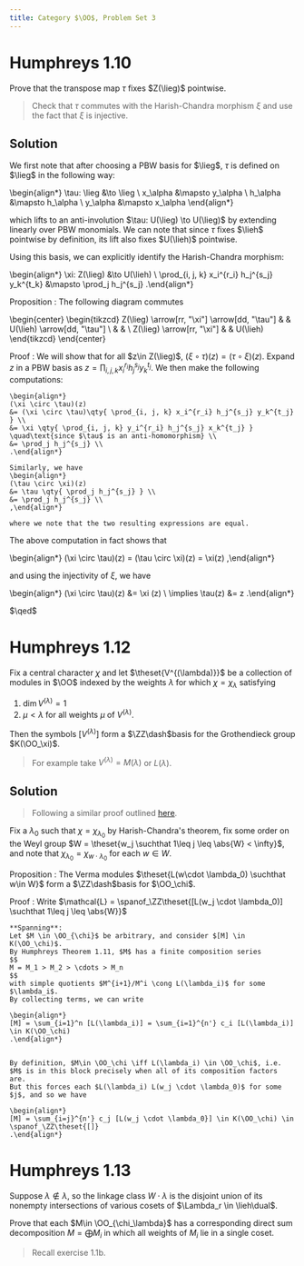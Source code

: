 ```yaml
---
title: Category $\OO$, Problem Set 3
---
```



# Humphreys 1.10

Prove that the transpose map $\tau$ fixes $Z(\lieg)$ pointwise.

> Check that $\tau$ commutes with the Harish-Chandra morphism $\xi$ and use the fact that $\xi$ is injective.

## Solution

We first note that after choosing a PBW basis for $\lieg$, $\tau$ is defined on $\lieg$ in the following way:


\begin{align*}
\tau: \lieg &\to \lieg \\
x_\alpha &\mapsto y_\alpha \\
h_\alpha &\mapsto h_\alpha \\
y_\alpha &\mapsto x_\alpha
\end{align*}

which lifts to an anti-involution $\tau: U(\lieg) \to U(\lieg)$ by extending linearly over PBW monomials.
We can note that since $\tau$ fixes $\lieh$ pointwise by definition, its lift also fixes $U(\lieh)$ pointwise.

Using this basis, we can explicitly identify the Harish-Chandra morphism:

\begin{align*}
\xi: Z(\lieg) &\to U(\lieh) \\
\prod_{i, j, k} x_i^{r_i} h_j^{s_j} y_k^{t_k} &\mapsto \prod_j h_j^{s_j}
.\end{align*}

Proposition
:   The following diagram commutes

\begin{center}
\begin{tikzcd}
Z(\lieg) \arrow[rr, "\xi"] \arrow[dd, "\tau"] &  & U(\lieh) \arrow[dd, "\tau"] \\
                                              &  &                             \\
Z(\lieg) \arrow[rr, "\xi"]                    &  & U(\lieh)                   
\end{tikzcd}
\end{center}

Proof
:   We will show that for all $z\in Z(\lieg)$, $(\xi \circ \tau)(z) = (\tau \circ \xi)(z)$.
    Expand $z$ in a PBW basis as $z = \prod_{i, j, k} x_i^{r_i} h_j^{s_j} y_k^{t_j}$.
    We then make the following computations:
    
    \begin{align*}
    (\xi \circ \tau)(z) 
    &= (\xi \circ \tau)\qty{ \prod_{i, j, k} x_i^{r_i} h_j^{s_j} y_k^{t_j} } \\
    &= \xi \qty{ \prod_{i, j, k} y_i^{r_i} h_j^{s_j} x_k^{t_j} }  \quad\text{since $\tau$ is an anti-homomorphism} \\
    &= \prod_j h_j^{s_j} \\
    .\end{align*}

    Similarly, we have
    \begin{align*}
    (\tau \circ \xi)(z) 
    &= \tau \qty{ \prod_j h_j^{s_j} } \\
    &= \prod_j h_j^{s_j} \\
    ,\end{align*}

    where we note that the two resulting expressions are equal.
    

The above computation in fact shows that

\begin{align*}
(\xi \circ \tau)(z) = (\tau \circ \xi)(z) = \xi(z)
,\end{align*}

and using the injectivity of $\xi$, we have

\begin{align*}
(\xi \circ \tau)(z) &= \xi (z) \\
\implies \tau(z) &= z
.\end{align*}

$\qed$

# Humphreys 1.12

Fix a central character $\chi$ and let $\theset{V^{(\lambda)}}$ be a collection of modules in $\OO$ indexed by the weights $\lambda$ for which $\chi = \chi_\lambda$ satisfying

1. $\dim V^{(\lambda)} = 1$
2. $\mu < \lambda$ for all weights $\mu$ of $V^{(\lambda)}$.

Then the symbols $[V^{(\lambda)}]$ form a $\ZZ\dash$basis for the Grothendieck group $K(\OO_\xi)$.

> For example take $V^{(\lambda)} = M(\lambda)$ or $L(\lambda)$.

## Solution

> Following a similar proof outlined [here](http://www.math.ncku.edu.tw/~fjmliou/pdf/ex_k0.pdf). 

Fix a $\lambda_0$ such that $\chi = \chi_{\lambda_0}$ by Harish-Chandra's theorem, fix some order on the Weyl group $W = \theset{w_j \suchthat 1\leq j \leq \abs{W} < \infty}$, and note that $\chi_{\lambda_0} = \chi_{w\cdot \lambda_0}$ for each $w\in W$.

Proposition
:   The Verma modules $\theset{L(w\cdot \lambda_0) \suchthat w\in W}$ form a $\ZZ\dash$basis for $\OO_\chi$.

Proof
:   Write $\mathcal{L} = \spanof_\ZZ\theset{[L(w_j \cdot \lambda_0)] \suchthat 1\leq j \leq \abs{W}}$

    **Spanning**: 
    Let $M \in \OO_{\chi}$ be arbitrary, and consider $[M] \in K(\OO_\chi)$.
    By Humphreys Theorem 1.11, $M$ has a finite composition series 
    $$
    M = M_1 > M_2 > \cdots > M_n
    $$
    with simple quotients $M^{i+1}/M^i \cong L(\lambda_i)$ for some $\lambda_i$.
    By collecting terms, we can write

    \begin{align*}
    [M] = \sum_{i=1}^n [L(\lambda_i)] = \sum_{i=1}^{n'} c_i [L(\lambda_i)] \in K(\OO_\chi)
    .\end{align*}

    
    By definition, $M\in \OO_\chi \iff L(\lambda_i) \in \OO_\chi$, i.e. $M$ is in this block precisely when all of its composition factors are.
    But this forces each $L(\lambda_i) L(w_j \cdot \lambda_0)$ for some $j$, and so we have

    \begin{align*}
    [M] = \sum_{i=j}^{n'} c_j [L(w_j \cdot \lambda_0}] \in K(\OO_\chi) \in \spanof_\ZZ\theset{[]}
    .\end{align*}



# Humphreys 1.13

Suppose $\lambda \not\in \lambda$, so the linkage class $W\cdot \lambda$ is the disjoint union of its nonempty intersections of various cosets of $\Lambda_r \in \lieh\dual$.

Prove that each $M\in \OO_{\chi_\lambda}$ has a corresponding direct sum decomposition $M = \bigoplus M_i$ in which all weights of $M_i$ lie in a single coset.

> Recall exercise 1.1b.

